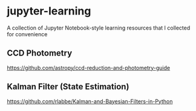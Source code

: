 # jupyter-learning
A collection of Jupyter Notebook-style learning resources that I collected for convenience

## CCD Photometry

https://github.com/astropy/ccd-reduction-and-photometry-guide

## Kalman Filter (State Estimation)

https://github.com/rlabbe/Kalman-and-Bayesian-Filters-in-Python

